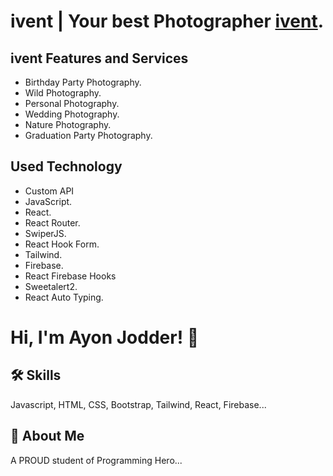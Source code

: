 # ivent | Your best Photographer [ivent](https://ivent-3c76f.web.app/).

## ivent Features and Services

- Birthday Party Photography.
- Wild Photography.
- Personal Photography.
- Wedding Photography.
- Nature Photography.
- Graduation Party Photography.


## Used Technology

- Custom API
- JavaScript.
- React.
- React Router.
- SwiperJS.
- React Hook Form.
- Tailwind.
- Firebase.
- React Firebase Hooks
- Sweetalert2.
- React Auto Typing.


# Hi, I'm Ayon Jodder! 👋


## 🛠 Skills
Javascript, HTML, CSS, Bootstrap, Tailwind, React, Firebase...


## 🚀 About Me
A PROUD student of Programming Hero...

